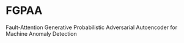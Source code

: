 # FGPAA
Fault-Attention Generative Probabilistic Adversarial Autoencoder for Machine Anomaly Detection

